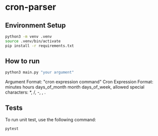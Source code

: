 # cron-parser

## Environment Setup

```bash
python3 -m venv .venv
source .venv/bin/activate
pip install -r requirements.txt
```

## How to run

```bash
python3 main.py "your argument"
```
Argument Format: "cron expression command"
Cron Expression Format: minutes hours days_of_month month days_of_week, allowed special characters: *, /, -, , .


## Tests

To run unit test, use the following command:

```bash
pytest
```
